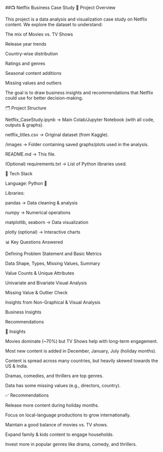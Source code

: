 ##📺 Netflix Business Case Study
📌 Project Overview

This project is a data analysis and visualization case study on Netflix content.
We explore the dataset to understand:

The mix of Movies vs. TV Shows

Release year trends

Country-wise distribution

Ratings and genres

Seasonal content additions

Missing values and outliers

The goal is to draw business insights and recommendations that Netflix could use for better decision-making.



🗂️ Project Structure

Netflix_CaseStudy.ipynb → Main Colab/Jupyter Notebook (with all code, outputs & graphs).

netflix_titles.csv → Original dataset (from Kaggle).

/images → Folder containing saved graphs/plots used in the analysis.

README.md → This file.

(Optional) requirements.txt → List of Python libraries used.



🔧 Tech Stack

Language: Python 🐍

Libraries:

pandas → Data cleaning & analysis

numpy → Numerical operations

matplotlib, seaborn → Data visualization

plotly (optional) → Interactive charts



📊 Key Questions Answered


Defining Problem Statement and Basic Metrics

Data Shape, Types, Missing Values, Summary

Value Counts & Unique Attributes

Univariate and Bivariate Visual Analysis

Missing Value & Outlier Check

Insights from Non-Graphical & Visual Analysis

Business Insights

Recommendations



🚀 Insights

Movies dominate (~70%) but TV Shows help with long-term engagement.

Most new content is added in December, January, July (holiday months).

Content is spread across many countries, but heavily skewed towards the US & India.

Dramas, comedies, and thrillers are top genres.

Data has some missing values (e.g., directors, country).



✅ Recommendations

Release more content during holiday months.

Focus on local-language productions to grow internationally.

Maintain a good balance of movies vs. TV shows.

Expand family & kids content to engage households.

Invest more in popular genres like drama, comedy, and thrillers.




